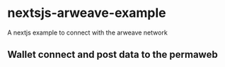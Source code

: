 # nextsjs-arweave-example
A nextjs example to connect with the arweave network


## Wallet connect and post data to the permaweb 


